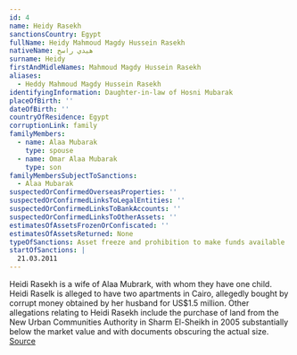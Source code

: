 ```yaml
---
id: 4
name: Heidy Rasekh
sanctionsCountry: Egypt
fullName: Heidy Mahmoud Magdy Hussein Rasekh
nativeName: هيدي راسخ
surname: Heidy
firstAndMidleNames: Mahmoud Magdy Hussein Rasekh
aliases:
  - Heddy Mahmoud Magdy Hussein Rasekh
identifyingInformation: Daughter-in-law of Hosni Mubarak
placeOfBirth: ''
dateOfBirth: ''
countryOfResidence: Egypt
corruptionLink: family
familyMembers:
  - name: Alaa Mubarak
    type: spouse
  - name: Omar Alaa Mubarak
    type: son
familyMembersSubjectToSanctions:
  - Alaa Mubarak
suspectedOrConfirmedOverseasProperties: ''
suspectedOrConfirmedLinksToLegalEntities: ''
suspectedOrConfirmedLinksToBankAccounts: ''
suspectedOrConfirmedLinksToOtherAssets: ''
estimatesOfAssetsFrozenOrConfiscated: ''
estimatesOfAssetsReturned: None
typeOfSanctions: Asset freeze and prohibition to make funds available
startOfSanctions: |
  21.03.2011
---
```

Heidi Rasekh is a wife of Alaa Mubrark, with whom they have one child. Heidi 
Raselk is alleged to have two apartments in Cairo, allegedly bought by corrupt 
money obtained by her husband for US$1.5 million. Other allegations relating to 
Heidi Rasekh include the purchase of land from the New Urban Communities 
Authority in Sharm El-Sheikh in 2005 substantially below the market value and 
with documents obscuring the actual size. 
[Source](https://www.egyptindependent.com/prosecution-mubarak-and-family-amassed-le9-billion/) 
